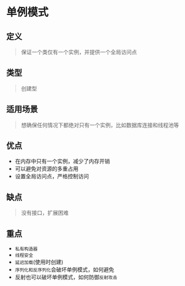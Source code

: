 # 单例模式

## 定义
> 保证一个类仅有一个实例，并提供一个全局访问点

## 类型
> 创建型

## 适用场景
> 想确保任何情况下都绝对只有一个实例，比如数据库连接和线程池等

## 优点
+ 在内存中只有一个实例，减少了内存开销
+ 可以避免对资源的多重占用
+ 设置全局访问点，严格控制访问

## 缺点
> 没有接口，扩展困难

## 重点
+ `私有构造器`
+ `线程安全`
+ `延迟加载`(使用时创建)
+ `序列化和反序列化`会破坏单例模式，如何避免
+ 反射也可以破坏单例模式，如何防御`反射攻击`
